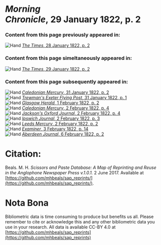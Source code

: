 # *Morning Chronicle*, 29 January 1822, p. 2  
  
### Content from this page previously appeared in:  
![Hand](http://scissorsandpaste.net/wp-content/uploads/2017/06/smallhandpointer.png) [*The Times*, 28 January 1822, p. 2](https://mhbeals.github.io/sap_html/The-Times/The-Times-28-January-1822-p-2)  
  
### Content from this page simeltaneously appeared in:  
![Hand](http://scissorsandpaste.net/wp-content/uploads/2017/06/smallhandpointer.png) [*The Times*, 29 January 1822, p. 2](https://mhbeals.github.io/sap_html/The-Times/The-Times-29-January-1822-p-2)  
  
### Content from this page subsequently appeared in:  
![Hand](http://scissorsandpaste.net/wp-content/uploads/2017/06/smallhandpointer.png) [*Caledonian Mercury*, 31 January 1822, p. 2](https://mhbeals.github.io/sap_html/Caledonian-Mercury/Caledonian-Mercury-31-January-1822-p-2)  
![Hand](http://scissorsandpaste.net/wp-content/uploads/2017/06/smallhandpointer.png) [*Trewman's Exeter Flying Post*, 31 January 1822, p. 1](https://mhbeals.github.io/sap_html/Trewman's-Exeter-Flying-Post/Trewman's-Exeter-Flying-Post-31-January-1822-p-1)  
![Hand](http://scissorsandpaste.net/wp-content/uploads/2017/06/smallhandpointer.png) [*Glasgow Herald*, 1 February 1822, p. 2](https://mhbeals.github.io/sap_html/Glasgow-Herald/Glasgow-Herald-1-February-1822-p-2)  
![Hand](http://scissorsandpaste.net/wp-content/uploads/2017/06/smallhandpointer.png) [*Caledonian Mercury*, 2 February 1822, p. 4](https://mhbeals.github.io/sap_html/Caledonian-Mercury/Caledonian-Mercury-2-February-1822-p-4)  
![Hand](http://scissorsandpaste.net/wp-content/uploads/2017/06/smallhandpointer.png) [*Jackson's Oxford Journal*, 2 February 1822, p. 4](https://mhbeals.github.io/sap_html/Jackson's-Oxford-Journal/Jackson's-Oxford-Journal-2-February-1822-p-4)  
![Hand](http://scissorsandpaste.net/wp-content/uploads/2017/06/smallhandpointer.png) [*Ipswich Journal*, 2 February 1822, p. 3](https://mhbeals.github.io/sap_html/Ipswich-Journal/Ipswich-Journal-2-February-1822-p-3)  
![Hand](http://scissorsandpaste.net/wp-content/uploads/2017/06/smallhandpointer.png) [*Leeds Mercury*, 2 February 1822, p. 2](https://mhbeals.github.io/sap_html/Leeds-Mercury/Leeds-Mercury-2-February-1822-p-2)  
![Hand](http://scissorsandpaste.net/wp-content/uploads/2017/06/smallhandpointer.png) [*Examiner*, 3 February 1822, p. 14](https://mhbeals.github.io/sap_html/Examiner/Examiner-3-February-1822-p-14)  
![Hand](http://scissorsandpaste.net/wp-content/uploads/2017/06/smallhandpointer.png) [*Aberdeen Journal*, 6 February 1822, p. 2](https://mhbeals.github.io/sap_html/Aberdeen-Journal/Aberdeen-Journal-6-February-1822-p-2)  


# Citation: 

Beals. M. H. *Scissors and Paste Database: A Map of Reprinting and Reuse in the Anglophone Newspaper Press v.1.0.1.* 2 June 2017. Available at [https://github.com/mhbeals/sap_reprints/](https://github.com/mhbeals/sap_reprints/). 

# Nota Bona

Bibliometric data is time consuming to produce but benefits us all. Please remember to cite or acknowledge this and any other bibliometric data you use in your research. All data is available CC-BY 4.0 at [https://github.com/mhbeals/sap_reprints](https://github.com/mhbeals/sap_reprints)